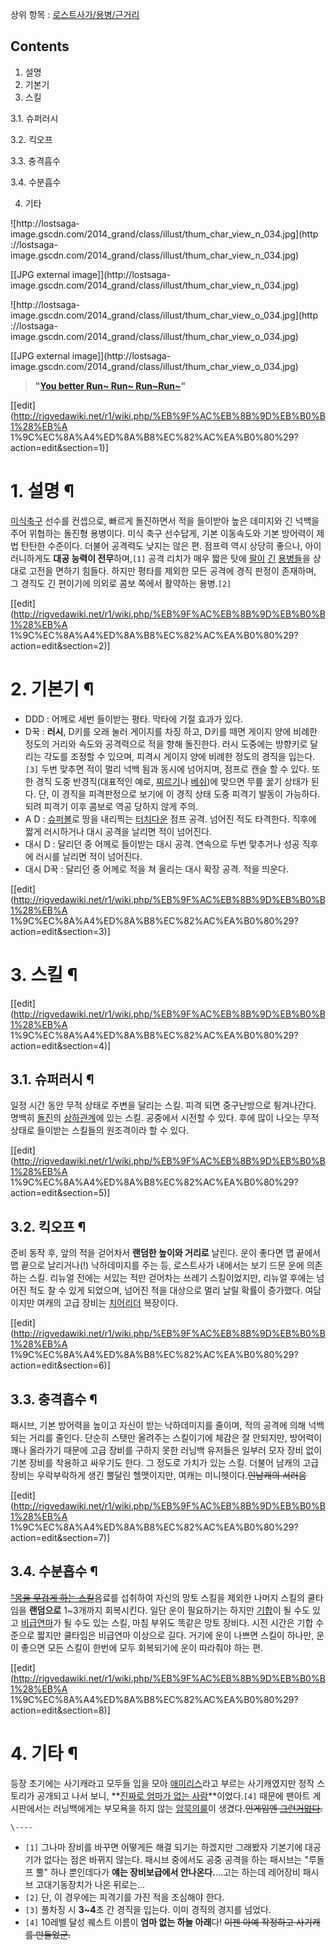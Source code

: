 상위 항목 : [로스트사가/용병/근거리](%EB%A1%9C%EC%8A%A4%ED%8A%B8%EC%82%AC%EA%B0%80/%EC%9A%A9%EB%B3%91/%EA%B7%BC%EA%B1%B0%EB%A6%AC.md)

## Contents

    

1. 설명 
2. 기본기 
3. 스킬 
    

3.1. 슈퍼러시

3.2. 킥오프

3.3. 충격흡수

3.4. 수분흡수

4. 기타 

![http://lostsaga-
image.gscdn.com/2014_grand/class/illust/thum_char_view_n_034.jpg](http
://lostsaga-image.gscdn.com/2014_grand/class/illust/thum_char_view_n_034.jpg)

[[JPG external image]](http://lostsaga-
image.gscdn.com/2014_grand/class/illust/thum_char_view_n_034.jpg)

  

![http://lostsaga-
image.gscdn.com/2014_grand/class/illust/thum_char_view_o_034.jpg](http
://lostsaga-image.gscdn.com/2014_grand/class/illust/thum_char_view_o_034.jpg)

[[JPG external image]](http://lostsaga-
image.gscdn.com/2014_grand/class/illust/thum_char_view_o_034.jpg)

> **"[You better Run~ Run~ Run~Run~](%EC%86%8C%EB%85%80%EC%8B%9C%EB%8C%80.md)"**

[[edit](http://rigvedawiki.net/r1/wiki.php/%EB%9F%AC%EB%8B%9D%EB%B0%B1%28%EB%A
1%9C%EC%8A%A4%ED%8A%B8%EC%82%AC%EA%B0%80%29?action=edit&section=1)]

# 1. 설명 ¶

[미식축구](%EB%AF%B8%EC%8B%9D%EC%B6%95%EA%B5%AC.md) 선수를 컨셉으로, 빠르게 돌진하면서 적을 들이받아
높은 데미지와 긴 넉백을 주어 위협하는 돌진형 용병이다. 미식 축구 선수답게, 기본 이동속도와 기본 방어력이 제법 탄탄한 수준이다. 더불어
공격력도 낮지는 않은 편. 점프력 역시 상당히 좋으나, 아이러니하게도 **대공 능력이 전무**하며,`[1]` 공격 리치가 매우 짧은 탓에
[팔이](%EC%84%B8%EB%B9%84%EC%A7%80%EB%B2%84%EC%84%9C%EC%BB%A4.md)
[긴](%EC%B2%AD%EB%A3%A1%EA%B4%80%EC%9A%B0.md) [용병들](%EB%8D%B0%EC%8A%A4%EB%82%98%EC%9D%B4%ED%8A%B8%28%EB%A1%9C%EC%8A%A4%ED%8A%B8%EC%82%AC%EA%B0%80%29.md)을 상대로 고전을 면하기 힘들다. 하지만 평타를 제외한 모든 공격에 경직 판정이 존재하며, 그 경직도 긴 편이기에 의외로 콤보 쪽에서
활약하는 용병.`[2]`

  

[[edit](http://rigvedawiki.net/r1/wiki.php/%EB%9F%AC%EB%8B%9D%EB%B0%B1%28%EB%A
1%9C%EC%8A%A4%ED%8A%B8%EC%82%AC%EA%B0%80%29?action=edit&section=2)]

# 2. 기본기 ¶

  * DDD : 어께로 세번 들이받는 평타. 막타에 기절 효과가 있다.
  * D꾹 : **러시**, D키를 오래 눌러 게이지를 차징 하고, D키를 떼면 게이지 양에 비례한 정도의 거리와 속도와 공격력으로 적을 향해 돌진한다. 러시 도중에는 방향키로 달리는 각도를 조정할 수 있으며, 피격시 게이지 양에 비례한 정도의 경직을 입는다.`[3]` 두번 맞추면 적이 멀리 넉백 됨과 동시에 넘어지며, 점프로 캔슬 할 수 있다. 또한 경직 도중 반경직(대표적인 예로, [찌](%EC%82%AC%EC%9D%B4%EB%B2%84%EB%A9%94%EB%94%95.md)[르](%EC%95%84%EC%9D%B4%EC%96%B8%EB%82%98%EC%9D%B4%ED%8A%B8.md)[기](%EB%9D%BC%EC%9D%B4%ED%8A%B8%EB%8B%9D%EB%A9%94%EC%9D%B4%EC%A7%80.md)나 [베쉬](%EB%B0%94%EC%9D%B4%ED%82%B9%EC%8A%A4%EB%B2%A4.md))에 맞으면 무릎 꿇기 상태가 된다. 단, 이 경직을 피격판정으로 보기에 이 경직 상태 도중 피격기 발동이 가능하다. 되려 피격기 이후 콤보로 역공 당하지 않게 주의.
  * A D : [슈퍼볼](%EC%8A%88%ED%8D%BC%EB%B3%BC.md)로 땅을 내리찍는 [터치다운](%ED%84%B0%EC%B9%98%EB%8B%A4%EC%9A%B4.md) 점프 공격. 넘어진 적도 타격한다. 직후에 짧게 러시하거나 대시 공격을 날리면 적이 넘어진다.
  * 대시 D : 달리던 중 어께로 들이받는 대시 공격. 연속으로 두번 맞추거나 성공 직후에 러시를 날리면 적이 넘어진다.
  * 대시 D꾹 : 달리던 중 어께로 적을 쳐 올리는 대시 확장 공격. 적을 띄운다.  

[[edit](http://rigvedawiki.net/r1/wiki.php/%EB%9F%AC%EB%8B%9D%EB%B0%B1%28%EB%A
1%9C%EC%8A%A4%ED%8A%B8%EC%82%AC%EA%B0%80%29?action=edit&section=3)]

# 3. 스킬 ¶

[[edit](http://rigvedawiki.net/r1/wiki.php/%EB%9F%AC%EB%8B%9D%EB%B0%B1%28%EB%A
1%9C%EC%8A%A4%ED%8A%B8%EC%82%AC%EA%B0%80%29?action=edit&section=4)]

## 3.1. 슈퍼러시 ¶

일정 시간 동안 무적 상태로 주변을 달리는 스킬. 피격 되면 중구난방으로 튕겨나간다. 명백히
[돌진](%EC%84%B8%EB%B9%84%EC%A7%80%EB%B2%84%EC%84%9C%EC%BB%A4.md)의
[상하관계](%EC%83%81%ED%95%98%EA%B4%80%EA%B3%84.md)에 있는 스킬. 공중에서 시전할 수 있다. 후에
많이 나오는 무적상태로 들이받는 스킬들의 원조격이라 할 수 있다.

  

[[edit](http://rigvedawiki.net/r1/wiki.php/%EB%9F%AC%EB%8B%9D%EB%B0%B1%28%EB%A
1%9C%EC%8A%A4%ED%8A%B8%EC%82%AC%EA%B0%80%29?action=edit&section=5)]

## 3.2. 킥오프 ¶

준비 동작 후, 앞의 적을 걷어차서 **랜덤한 높이와 거리로** 날린다. 운이 좋다면 맵 끝에서 맵 끝으로 날리거나(!) 낙하데미지를 주는
등, 로스트사가 내에서는 보기 드문 운에 의존하는 스킬. 리뉴얼 전에는 서있는 적만 걷어차는 쓰레기 스킬이었지만, 리뉴얼 후에는 넘어진 적도
찰 수 있게 되었으며, 넘어진 적을 대상으로 멀리 날릴 확률이 증가했다. 여담이지만 여캐의 고급 장비는
[치어리더](%EC%B9%98%EC%96%B4%EB%A6%AC%EB%8D%94.md) 복장이다.

  

[[edit](http://rigvedawiki.net/r1/wiki.php/%EB%9F%AC%EB%8B%9D%EB%B0%B1%28%EB%A
1%9C%EC%8A%A4%ED%8A%B8%EC%82%AC%EA%B0%80%29?action=edit&section=6)]

## 3.3. 충격흡수 ¶

패시브, 기본 방어력을 높이고 자신이 받는 낙하데미지를 줄이며, 적의 공격에 의해 넉백되는 거리를 줄인다. 단순히 스탯만 올려주는 스킬이기에
체감은 잘 안되지만, 방어력이 꽤나 올라가기 때문에 고급 장비를 구하지 못한 러닝백 유저들은 일부러 모자 장비 없이 기본 장비를 착용하고
싸우기도 한다. 그 정도로 가치가 있는 스킬. 더불어 남캐의 고급 장비는 우락부락하게 생긴 뿔달린 헬맷이지만, 여캐는
미니헷이다.<del>인남캐의 서러움</del>

  

[[edit](http://rigvedawiki.net/r1/wiki.php/%EB%9F%AC%EB%8B%9D%EB%B0%B1%28%EB%A
1%9C%EC%8A%A4%ED%8A%B8%EC%82%AC%EA%B0%80%29?action=edit&section=7)]

## 3.4. 수분흡수 ¶

<del>["몸을 무겁게 하는 스킬](%ED%92%8D%ED%98%B8.md)</del>음료를 섭취하여 자신의 망토 스킬을 제외한
나머지 스킬의 쿨타임을 **랜덤으로** 1~3개까지 회복시킨다. 일단 운이 필요하기는 하지만
[기합](%ED%83%9C%EA%B6%8C%EB%AC%B4%EB%8F%84%EA%B0%80.md)이 될 수도 있고
[비급연마](%EC%B2%AD%EB%A3%A1%EA%B4%80%EC%9A%B0.md)가 될 수도 있는 스킬, 마침 부위도 똑같은 망토
장비다. 시전 시간은 기합 수준으로 짧지만 쿨타임은 비급연마 이상으로 길다. 거기에 운이 나쁘면 스킬이 하나만, 운이 좋으면 모든 스킬이
한번에 모두 회복되기에 운이 따라줘야 하는 편.

  

[[edit](http://rigvedawiki.net/r1/wiki.php/%EB%9F%AC%EB%8B%9D%EB%B0%B1%28%EB%A
1%9C%EC%8A%A4%ED%8A%B8%EC%82%AC%EA%B0%80%29?action=edit&section=8)]

# 4. 기타 ¶

등장 초기에는 사기캐라고 모두들 입을 모아 [애미리스](%ED%8C%A8%EB%93%9C%EB%A6%BD.md)라고 부르는 사기캐였지만
정작 스토리가 공개되고 나서 보니, **[진짜로 엄마가 없는 사람](%EA%B3%A0%EC%95%84.md)**이었다.`[4]` 때문에
팬아트 게시판에서는 러닝백에게는 부모욕을 하지 않는 [암묵의룰](%EC%95%94%EB%AC%B5%EC%9D%98%20%EB%A3%B0.md)이 생겼다.<del>인게임엔 [그런거없다](%EA%B7%B8%EB%9F%B0%EA%B1%B0%20%EC%97%86%EB%8B%A4.md).</del>

`\----`

  * `[1]` 그나마 장비를 바꾸면 어떻게든 해결 되기는 하겠지만 그래봤자 기본기에 대공기가 없다는 점은 바뀌지 않는다. 패시브 중에서도 공중 공격을 하는 패시브는 "루돌프 뿔" 하나 뿐인데다가 **얘는 장비보급에서 안나온다.**...고는 하는데 레어장비 패시브 고대기동장치가 나온 뒤로는...
  * `[2]` 단, 이 경우에는 피격기를 가진 적을 조심해야 한다.
  * `[3]` 풀차징 시 **3~4**초 간 경직을 입는다. 이미 경직의 경지를 넘었다.
  * `[4]` 10레벨 달성 퀘스트 이름이 **엄마 없는 하늘 아래**다! <del>이젠 아예 작정하고 사기캐를 만들었군.</del>

